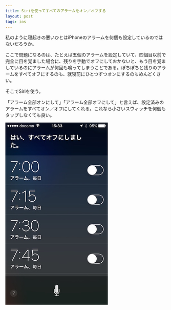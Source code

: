 ```yaml
---
title: Siriを使ってすべてのアラームをオン／オフする
layout: post
tags: ios
---
```

私のように寝起きの悪いひとはiPhoneのアラームを何個も設定しているのではないだろうか。

ここで問題になるのは、たとえば五個のアラームを設定していて、四個目以前で完全に目を覚ました場合に、残りを手動でオフにしておかないと、もう目を覚ましているのにアラームが何回も鳴ってしまうことである。ぽちぽちと残りのアラームをすべてオフにするのも、就寝前にひとつずつオンにするのもめんどくさい。

そこでSiriを使う。

「アラーム全部オンにして」「アラーム全部オフにして」と言えば、設定済みのアラームをすべてオン／オフにしてくれる。これなら小さいスウィッチを何個もタップしなくても良い。

![](/blog/img/20160503/siri-turn-off-alarms.jpg)
